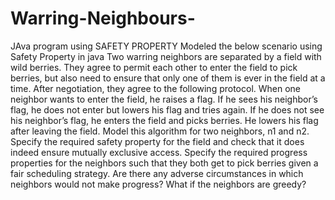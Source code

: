 # Warring-Neighbours-
JAva program using SAFETY PROPERTY
Modeled the below scenario using Safety Property in java
Two warring neighbors are separated by a field with wild berries. They agree to permit each other to enter the field to pick berries, but also need to ensure that only one of them is ever in the field at a time. After negotiation, they agree to the following protocol.
When one neighbor wants to enter the field, he raises a flag. If he sees his neighbor’s flag, he does not enter but lowers his flag and tries again. If he does not see his neighbor’s flag, he enters the field and picks berries. He lowers his flag after leaving the field.
Model this algorithm for two neighbors, n1 and n2. Specify the required safety property for the field and check that it does indeed ensure mutually exclusive access. Specify the required progress properties for the neighbors such that they both get to pick berries given a fair scheduling strategy. Are there any adverse circumstances in which neighbors would not make progress? What if the neighbors are greedy?
